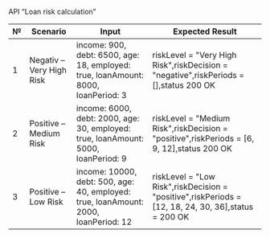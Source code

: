  API “Loan risk calculation”

| № | Scenario | Input | Expected Result |
|---|-----------|-----------|-------------------|
| 1 | Negativ – Very High Risk | income: 900, debt: 6500, age: 18, employed: true, loanAmount: 8000, loanPeriod: 3 | riskLevel = "Very High Risk",riskDecision = "negative",riskPeriods = [],status 200 OK |
| 2 | Positive – Medium Risk | income: 6000, debt: 2000, age: 30, employed: true, loanAmount: 5000, loanPeriod: 9 | riskLevel = "Medium Risk",riskDecision = "positive",riskPeriods = [6, 9, 12],status 200 OK |
| 3 | Positive – Low Risk | income: 10000, debt: 500, age: 40, employed: true, loanAmount: 2000, loanPeriod: 12 | riskLevel = "Low Risk",riskDecision = "positive",riskPeriods = [12, 18, 24, 30, 36],status = 200 OK |

